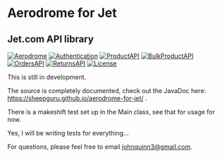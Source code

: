 # Aerodrome for Jet
## Jet.com API library

[![Aerodrome](https://img.shields.io/badge/Aerodrome-Not%20Tested-red.svg)]()
[![Authentication](https://img.shields.io/badge/Authentication-working-yellowgreen.svg)]()
[![ProductAPI](https://img.shields.io/badge/Product%20API-working-yellowgreen.svg)]()
[![BulkProductAPI](https://img.shields.io/badge/Bulk%20Product%20API-working-yellowgreen.svg)]()
[![OrdersAPI](https://img.shields.io/badge/Orders%20API-working-yellowgreen.svg)]()
[![ReturnsAPI](https://img.shields.io/badge/Returns%20API-working-yellowgreen.svg)]()
[![License](https://img.shields.io/badge/license-Apache_2-blue.svg)](https://www.apache.org/licenses/LICENSE-2.0)

This is still in development.

The source is completely documented, check out the JavaDoc here: https://sheepguru.github.io/aerodrome-for-jet/ .

There is a makeshift test set up in the Main class, see that for usage for now.  

Yes, I will be writing tests for everything...

For questions, please feel free to email johnquinn3@gmail.com.

